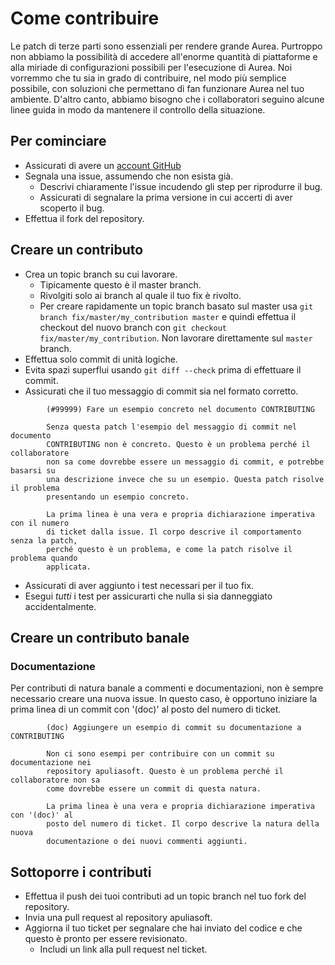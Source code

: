 Come contribuire
================

Le patch di terze parti sono essenziali per rendere grande Aurea. Purtroppo non abbiamo la possibilità di accedere all'enorme quantità di piattaforme e alla miriade di configurazioni possibili per l'esecuzione di Aurea. Noi vorremmo che tu sia in grado di contribuire, nel modo più semplice possibile, con soluzioni che permettano di fan funzionare Aurea nel tuo ambiente. D'altro canto, abbiamo bisogno che i collaboratori seguino alcune linee guida in modo da mantenere il controllo della situazione.

Per cominciare
--------------

* Assicurati di avere un [account GitHub](https://github.com/signup/free)
* Segnala una issue, assumendo che non esista già.
  * Descrivi chiaramente l'issue incudendo gli step per riprodurre il bug.
  * Assicurati di segnalare la prima versione in cui accerti di aver scoperto il bug.
* Effettua il fork del repository.

Creare un contributo
--------------------

* Crea un topic branch su cui lavorare.
  * Tipicamente questo è il master branch.
  * Rivolgiti solo ai branch al quale il tuo fix è rivolto.
  * Per creare rapidamente un topic branch basato sul master usa `git branch fix/master/my_contribution master` e quindi effettua il checkout del nuovo branch con `git checkout fix/master/my_contribution`. Non lavorare direttamente sul `master` branch.
* Effettua solo commit di unità logiche.
* Evita spazi superflui usando `git diff --check` prima di effettuare il commit.
* Assicurati che il tuo messaggio di commit sia nel formato corretto.

````
		(#99999) Fare un esempio concreto nel documento CONTRIBUTING

		Senza questa patch l'esempio del messaggio di commit nel documento
		CONTRIBUTING non è concreto. Questo è un problema perché il collaboratore
		non sa come dovrebbe essere un messaggio di commit, e potrebbe basarsi su
		una descrizione invece che su un esempio. Questa patch risolve il problema
		presentando un esempio concreto.

		La prima linea è una vera e propria dichiarazione imperativa con il numero
		di ticket dalla issue. Il corpo descrive il comportamento senza la patch,
		perché questo è un problema, e come la patch risolve il problema quando
		applicata.
````

* Assicurati di aver aggiunto i test necessari per il tuo fix.
* Esegui _tutti_ i test per assicurarti che nulla si sia danneggiato accidentalmente.

Creare un contributo banale
---------------------------

### Documentazione

Per contributi di natura banale a commenti e documentazioni, non è sempre necessario creare una nuova issue. In questo caso, è opportuno iniziare la prima linea di un commit con '(doc)' al posto del numero di ticket.

````
		(doc) Aggiungere un esempio di commit su documentazione a CONTRIBUTING

		Non ci sono esempi per contribuire con un commit su documentazione nei
		repository apuliasoft. Questo è un problema perché il collaboratore non sa
		come dovrebbe essere un commit di questa natura.

		La prima linea è una vera e propria dichiarazione imperativa con '(doc)' al
		posto del numero di ticket. Il corpo descrive la natura della nuova
		documentazione o dei nuovi commenti aggiunti.
````

Sottoporre i contributi
-----------------------

* Effettua il push dei tuoi contributi ad un topic branch nel tuo fork del repository.
* Invia una pull request al repository apuliasoft.
* Aggiorna il tuo ticket per segnalare che hai inviato del codice e che questo è pronto per essere revisionato.
  * Includi un link alla pull request nel ticket.
